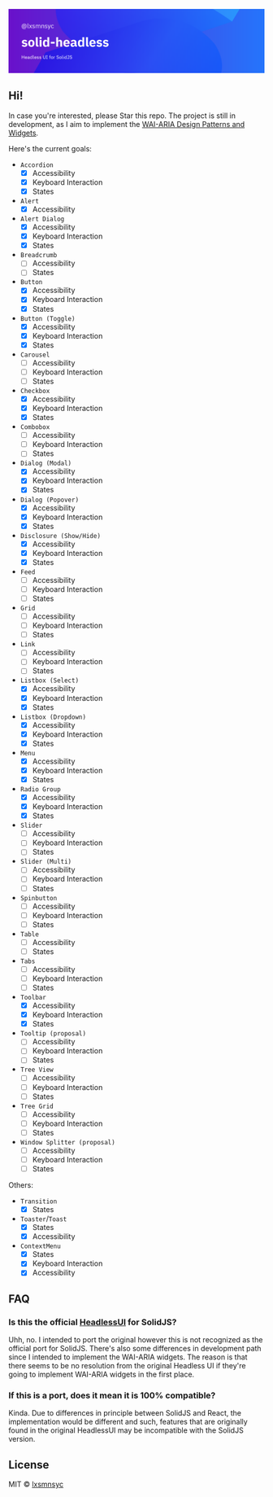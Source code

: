 ![solid-headless](/images/banner.png)

## Hi!

In case you're interested, please Star this repo. The project is still in development, as I aim to implement the [WAI-ARIA Design Patterns and Widgets](https://www.w3.org/TR/wai-aria-practices-1.1/).

Here's the current goals:

- `Accordion`
  - [x] Accessibility
  - [x] Keyboard Interaction
  - [x] States
- `Alert`
  - [x] Accessibility
- `Alert Dialog`
  - [x] Accessibility
  - [x] Keyboard Interaction
  - [x] States
- `Breadcrumb`
  - [ ] Accessibility
  - [ ] States
- `Button`
  - [x] Accessibility
  - [x] Keyboard Interaction
  - [x] States
- `Button (Toggle)`
  - [x] Accessibility
  - [x] Keyboard Interaction
  - [x] States
- `Carousel`
  - [ ] Accessibility
  - [ ] Keyboard Interaction
  - [ ] States
- `Checkbox`
  - [x] Accessibility
  - [x] Keyboard Interaction
  - [x] States
- `Combobox`
  - [ ] Accessibility
  - [ ] Keyboard Interaction
  - [ ] States
- `Dialog (Modal)`
  - [x] Accessibility
  - [x] Keyboard Interaction
  - [x] States
- `Dialog (Popover)`
  - [x] Accessibility
  - [x] Keyboard Interaction
  - [x] States
- `Disclosure (Show/Hide)`
  - [x] Accessibility
  - [x] Keyboard Interaction
  - [x] States
- `Feed`
  - [ ] Accessibility
  - [ ] Keyboard Interaction
  - [ ] States
- `Grid`
  - [ ] Accessibility
  - [ ] Keyboard Interaction
  - [ ] States
- `Link`
  - [ ] Accessibility
  - [ ] Keyboard Interaction
  - [ ] States
- `Listbox (Select)`
  - [x] Accessibility
  - [x] Keyboard Interaction
  - [x] States
- `Listbox (Dropdown)`
  - [x] Accessibility
  - [x] Keyboard Interaction
  - [x] States
- `Menu`
  - [x] Accessibility
  - [x] Keyboard Interaction
  - [x] States
- `Radio Group`
  - [X] Accessibility
  - [X] Keyboard Interaction
  - [X] States
- `Slider`
  - [ ] Accessibility
  - [ ] Keyboard Interaction
  - [ ] States
- `Slider (Multi)`
  - [ ] Accessibility
  - [ ] Keyboard Interaction
  - [ ] States
- `Spinbutton`
  - [ ] Accessibility
  - [ ] Keyboard Interaction
  - [ ] States
- `Table`
  - [ ] Accessibility
  - [ ] States
- `Tabs`
  - [ ] Accessibility
  - [ ] Keyboard Interaction
  - [ ] States
- `Toolbar`
  - [x] Accessibility
  - [x] Keyboard Interaction
  - [x] States
- `Tooltip (proposal)`
  - [ ] Accessibility
  - [ ] Keyboard Interaction
  - [ ] States
- `Tree View`
  - [ ] Accessibility
  - [ ] Keyboard Interaction
  - [ ] States
- `Tree Grid`
  - [ ] Accessibility
  - [ ] Keyboard Interaction
  - [ ] States
- `Window Splitter (proposal)`
  - [ ] Accessibility
  - [ ] Keyboard Interaction
  - [ ] States

Others:

- `Transition`
  - [X] States
- `Toaster`/`Toast`
  - [X] States
  - [X] Accessibility
- `ContextMenu`
  - [x] States
  - [x] Keyboard Interaction
  - [x] Accessibility

## FAQ

### Is this the official [HeadlessUI](https://headlessui.dev/) for SolidJS?

Uhh, no. I intended to port the original however this is not recognized as the official port for SolidJS. There's also some differences in development path since I intended to implement the WAI-ARIA widgets. The reason is that there seems to be no resolution from the original Headless UI if they're going to implement WAI-ARIA widgets in the first place.

### If this is a port, does it mean it is 100% compatible?

Kinda. Due to differences in principle between SolidJS and React, the implementation would be different and such, features that are originally found in the original HeadlessUI may be incompatible with the SolidJS version.

## License

MIT © [lxsmnsyc](https://github.com/lxsmnsyc)
